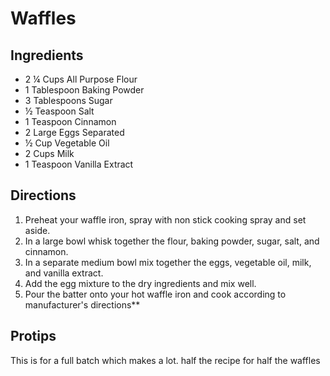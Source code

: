# Waffles
## Ingredients
- 2 ¼ Cups All Purpose Flour
- 1 Tablespoon Baking Powder
- 3 Tablespoons Sugar
- ½ Teaspoon Salt
- 1 Teaspoon Cinnamon
- 2 Large Eggs Separated
- ½ Cup Vegetable Oil
- 2 Cups Milk
- 1 Teaspoon Vanilla Extract

## Directions
1. Preheat your waffle iron, spray with non stick cooking spray and set aside.
2. In a large bowl whisk together the flour, baking powder, sugar, salt, and cinnamon.
3. In a separate medium bowl mix together the eggs, vegetable oil, milk, and vanilla extract.
4. Add the egg mixture to the dry ingredients and mix well.
5. Pour the batter onto your hot waffle iron and cook according to manufacturer's directions**

## Protips
This is for a full batch which makes a lot. half the recipe for half the waffles